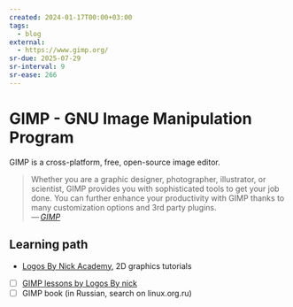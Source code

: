 ```yaml
---
created: 2024-01-17T00:00+03:00
tags:
  - blog
external:
  - https://www.gimp.org/
sr-due: 2025-07-29
sr-interval: 9
sr-ease: 266
---
```


# GIMP - GNU Image Manipulation Program

GIMP is a cross-platform, free, open-source image editor.

> Whether you are a graphic designer, photographer, illustrator, or scientist,
> GIMP provides you with sophisticated tools to get your job done. You can
> further enhance your productivity with GIMP thanks to many customization
> options and 3rd party plugins.\
> — <cite>[GIMP](https://www.gimp.org/)</cite>

## Learning path

- [Logos By Nick Academy](https://logosbynick.teachable.com/courses), 2D graphics tutorials
- [ ] [GIMP lessons by Logos By nick](https://logosbynick.teachable.com/courses/500184/lectures/9191446)
- [ ] GIMP book (in Russian, search on linux.org.ru)

